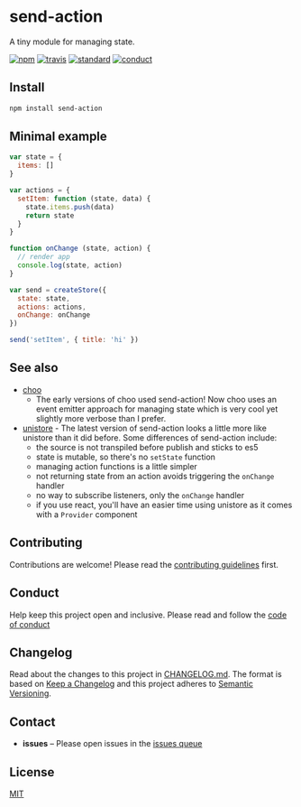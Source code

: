 # send-action

A tiny module for managing state.

[![npm][npm-image]][npm-url]
[![travis][travis-image]][travis-url]
[![standard][standard-image]][standard-url]
[![conduct][conduct]][conduct-url]

[npm-image]: https://img.shields.io/npm/v/send-action.svg?style=flat-square
[npm-url]: https://www.npmjs.com/package/send-action
[travis-image]: https://img.shields.io/travis/sethvincent/send-action.svg?style=flat-square
[travis-url]: https://travis-ci.org/sethvincent/send-action
[standard-image]: https://img.shields.io/badge/code%20style-standard-brightgreen.svg?style=flat-square
[standard-url]: http://npm.im/standard
[conduct]: https://img.shields.io/badge/code%20of%20conduct-contributor%20covenant-green.svg?style=flat-square
[conduct-url]: CODE_OF_CONDUCT.md

## Install

```sh
npm install send-action
```

## Minimal example

```js
var state = {
  items: []
}

var actions = {
  setItem: function (state, data) {
    state.items.push(data)
    return state
  }
}

function onChange (state, action) {
  // render app
  console.log(state, action)
}

var send = createStore({
  state: state,
  actions: actions,
  onChange: onChange
})

send('setItem', { title: 'hi' })
```

## See also
- [choo](https://github.com/yoshuawuyts/choo)
  - The early versions of choo used send-action! Now choo uses an event emitter approach for managing state which is very cool yet slightly more verbose than I prefer.
- [unistore](https://github.com/developit/unistore) - The latest version of send-action looks a little more like unistore than it did before. Some differences of send-action include:
  - the source is not transpiled before publish and sticks to es5
  - state is mutable, so there's no `setState` function
  - managing action functions is a little simpler
  - not returning state from an action avoids triggering the `onChange` handler
  - no way to subscribe listeners, only the `onChange` handler
  - if you use react, you'll have an easier time using unistore as it comes with a `Provider` component

## Contributing

Contributions are welcome! Please read the [contributing guidelines](CONTRIBUTING.md) first.

## Conduct

Help keep this project open and inclusive. Please read and follow the [code of conduct](CODE_OF_CONDUCT.md)

## Changelog

Read about the changes to this project in [CHANGELOG.md](CHANGELOG.md). The format is based on [Keep a Changelog](http://keepachangelog.com/) and this project adheres to [Semantic Versioning](http://semver.org/).

## Contact

- **issues** – Please open issues in the [issues queue](https://github.com/sethvincent/send-action/issues)

## License

[MIT](LICENSE.md)
